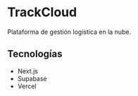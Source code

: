 # TrackCloud
Plataforma de gestión logística en la nube.

## Tecnologías
- Next.js
- Supabase
- Vercel
